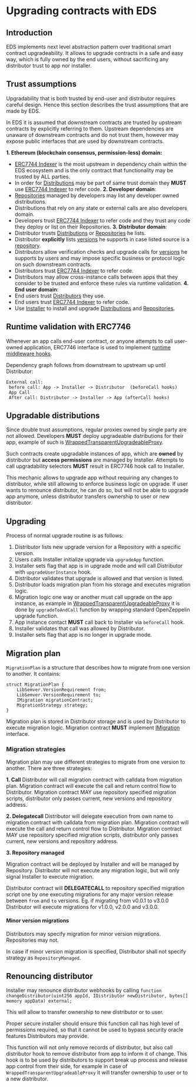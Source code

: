 # Upgrading contracts with EDS

## Introduction

EDS implements next level abstraction pattern over traditional smart contract upgradeability. It allows to upgrade contracts in a safe and easy way, which is fully owned by the end users, without sacrificing any distributor trust to app nor installer.

## Trust assumptions
Upgradability that is both trusted by end-user and distributor requires careful design. Hence this section describes the trust assumptions that are made by EDS.

In EDS it is assumed that downstream contracts are trusted by upstream contracts by explicitly referring to them. Upstream dependencies are unaware of downstream contracts and do not trust them, however may expose public interfaces that are used by downstream contracts.

**1. Ethereum (blockchain consensus, permission-less) domain:**
- [ERC7744 Indexer](./Indexer.md) is the most upstream in dependency chain within the EDS ecosystem and is the only contract that functionality may be trusted by ALL parties.
- In order for [Distributions](./Distributions.md) may be part of same trust domain they **MUST** use [ERC7744 Indexer](./Indexer.md) to refer code.
**2. Developer domain**:
- [Repositories](./Repositories.md) managed by developers may list any developer owned distributions.
- Distributions that rely on any state or external calls are also developers domain.
- Developers trust [ERC7744 Indexer](./Indexer.md) to refer code and they trust any code they deploy or list on their Repositories.
**3. Distributor domain**:
- Distributor trusts [Distributions](./Distributions.md) or [Repositories](./Repositories.md) he lists.
- Distributor **explicitly** lists [versions](./Versions.md) he supports in case listed source is a [repository](./Repositories.md).
- Distributors allow verification checks and upgrade calls for [versions](./Versions.md) he supports by users and may impose specific business or protocol logic on such downstream contracts.
- Distributors trust [ERC7744 Indexer](./Indexer.md) to refer code.
- Distributors may allow cross-instance calls between apps that they consider to be trusted and enforce these rules via runtime validation.
**4. End user domain**:
- End users trust [Distributors](./Distributors.md) they use.
- End users trust [ERC7744 Indexer](./Indexer.md) to refer code.
- Use [Installer](./Installer.md) to install and upgrade [Distributions](./Distributions.md) and [Repositories](./Repositories.md).

## Runtime validation with ERC7746

Whenever an app calls end-user contract, or anyone attempts to call user-owned application, ERC7746 interface is used to implement [runtime middleware hooks](./Hooks.md).

Dependency graph follows from downstream to upstream up until Distributor:
```
External call:
 before call: App -> Installer -> Distributor  (beforeCall hooks)
 App Call
 After call: Distributor -> Installer -> App (afterCall hooks)
```

## Upgradable distributions
Since double trust assumptions, regular proxies owned by single party are not allowed. Developers **MUST** deploy upgradeable distributions for their app, example of such is [WrappedTransparentUpgradeableProxy](../src/proxies/WrappedTransparentUpgradeableProxy.sol).

Such contracts create upgradable instances of app, which are **owned** by distributor but **access permissions** are managed by Installer. Attempts to call upgradability selectors **MUST** result in ERC7746 hook call to Installer.

This mechanic allows to upgrade app without requiring any changes to distributor, while still allowing to enforce business logic on upgrade.
If user wants to renounce distributor, he can do so, but will not be able to upgrade app anymore, unless distributor transfers ownership to user or new distributor.


## Upgrading

Process of normal upgrade routine is as follows:

1. Distributor lists new upgrade version for a Repository with a specific version.
2. Users calls Installer initialize upgrade via `upgradeApp` function.
3. Installer sets flag that app is in upgrade mode and will call Distributor with `upgradeUserInstance` hook.
4. Distributor validates that upgrade is allowed and that version is listed.
5. Distributor loads migration plan from his storage and executes migration logic.
6. Migration logic one way or another must call upgrade on the app instance, as example in [WrappedTransparentUpgradeableProxy](../src/proxies/WrappedTransparentUpgradeableProxy.sol) it is done by `upgradeToAndCall` function by wrapping standard OpenZeppelin upgrade function.
7. App instance contact **MUST** call back to Installer via `beforeCall` hook.
8. Installer validates that call was allowed by Distributor.
9.  Installer sets flag that app is no longer in upgrade mode.

## Migration plan

`MigrationPlan` is a structure that describes how to migrate from one version to another. It contains:
```solidity
struct MigrationPlan {
    LibSemver.VersionRequirement from;
    LibSemver.VersionRequirement to;
    IMigration migrationContract;
    MigrationStrategy strategy;
}
```
Migration plan is stored in Distributor storage and is used by Distributor to execute migration logic. Migration contract **MUST** implement [IMigration](../src/interfaces/IMigration.sol) interface.

### Migration strategies

Migration plan may use different strategies to migrate from one version to another. There are three strategies:

**1. Call**
Distributor will call migration contract with calldata from migration plan. Migration contract will execute the call and return control flow to Distributor.
Migration contract MAY use repository specified migration scripts, distributor only passes current, new versions and repository address.

**2. Delegatecall**
Distributor will delegate execution from own name to migration contract with calldata from migration plan. Migration contract will execute the call and return control flow to Distributor.
Migration contract MAY use repository specified migration scripts, distributor only passes current, new versions and repository address.

**3. Repository managed**

Migration contract will be deployed by Installer and will be managed by Repository. Distributor will not execute any migration logic, but will only signal Installer to execute migration.

Distributor contract will **DELEGATECALL** to repository specified migration script one by one executing migrations for any major version release between `from` and `to` versions.
Eg. if migrating from v0.0.1 to v3.0.0 Distributor will execute migrations for v1.0.0, v2.0.0 and v3.0.0.

#### Minor version migrations

Distributors may specify migration for minor version migrations.
Repositories may not.

In case if minor version migration is specified, Distributor shall not specify strategy as `RepositoryManaged`.


## Renouncing distributor

Installer may renounce distributor webhooks by calling `function changeDistributor(uint256 appId, IDistributor newDistributor, bytes[] memory appData) external;`

This will allow to transfer ownership to new distributor or to user.

Proper secure installer should ensure this function call has high level of permissions required, so that it cannot be used to bypass security oracle features Distributors may provide.

This function will not only remove records of distributor, but also call distributor hook to remove distributor from app to inform it of change. This hook is to be used by distributors to support break up process and release app control from their side, for example in case of `WrappedTransparentUpgradeableProxy` it will transfer ownership to user or to a new distributor.